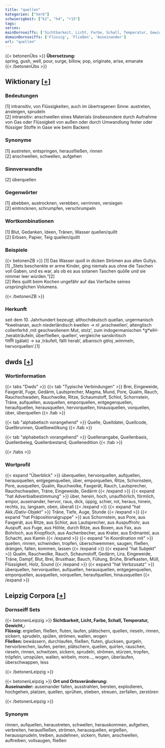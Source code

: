 ```yaml
---
title: "quellen"
kategorien: ["Verb"]
schwierigkeit: ["k2", "h4", "r15"]
tags:
series:
mainDornseiffs: ['Sichtbarkeit, Licht, Farbe, Schall, Temperatur, Gewicht,', 'Ort und Ortsveränderung']
domainDornseiffs: ['Flüssig', 'Fließen', 'Auseinander']
url: "quellen"
---
```


{{< betonenÜbs >}}
**Übersetzung:**  
spring, gush, well, pour, surge, billow, pop, originate, arise, emanate  
{{< /betonenÜbs >}}

## Wiktionary [[+](https://de.wiktionary.org/wiki/quellen)]

### Bedeutungen
[1] intransitiv, von Flüssigkeiten, auch im übertragenen Sinne: austreten, ansteigen, sprudeln  
[2] intransitiv: anschwellen eines Materials (insbesondere durch Aufnahme von Gas oder Flüssigkeit von außen oder durch Umwandlung fester oder flüssiger Stoffe in Gase wie beim Backen)  

### Synonyme
[1] austreten, entspringen, herausfließen, rinnen  
[2] anschwellen, schwellen, aufgehen  

### Sinnverwandte
[2] überquellen  

### Gegenwörter
[1] abebben, austrocknen, verebben, verrinnen, versiegen  
[2] eintrocknen, schrumpfen, verschrumpeln  

### Wortkombinationen
[1] Blut, Gedanken, Ideen, Tränen, Wasser quellen/quillt  
[2] Erbsen, Papier, Teig quellen/quillt  

### Beispiele
{{< betonenZB >}}
[1] Das Wasser quoll in dicken Strömen aus allen Gullys.  
[1] „Stets beschenkte er arme Kinder, ging niemals aus ohne die Taschen voll Gaben, und es war, als ob es aus sotanen Taschen quölle und sie nimmer leer würden.“[2]  
[2] Reis quillt beim Kochen ungefähr auf das Vierfache seines ursprünglichen Volumens.  

{{< /betonenZB >}}
### Herkunft
seit dem 10. Jahrhundert bezeugt; althochdeutsch quellan, urgermanisch *kwelnanan, auch niederländisch kwellen → nl ‚anschwellen‘, altenglisch collenferhð ‚mit geschwollenem Mut, stolz‘, zum indogermanischen *gʷelH- ‚herabträufeln, überfließen, quellen‘, vergleiche sanskritisch गलति (gálati) → sa ‚träufelt, fällt herab‘, albanisch gëloj ‚wimmeln, hervorquellen‘.[1]  



## dwds [[+](https://www.dwds.de/wb/quellen)]

### Wortinformation
{{< tabs "Dwds" >}}
{{< tab "Typische Verbindungen" >}}
Brei, Eingeweide, Faxgerät, Fuge, Gedärm, Lautsprecher, Magma, Mund, Pore, Qualm, Rauch, Rauchschwaden, Rauchwolke, Ritze, Schaumstoff, Schlot, Schornstein, Träne, aufquellen, ausquellen, emporquellen, entgegenquellen, heraufquellen, herausquellen, hervorquellen, hinausquellen, vorquellen, über, überquellen
{{< /tab >}}

{{< tab "alphabetisch vorangehend" >}}
Quelle, Quelldatei, Quellcode, Quellbrunnen, Quellbewölkung
{{< /tab >}}

{{< tab "alphabetisch vorangehend" >}}
Quellenangabe, Quellenbasis, Quellenbeleg, Quellenbestand, Quellenedition
{{< /tab >}}

{{< /tabs >}}

### Wortprofil
{{< expand "Überblick" >}} überquellen, hervorquellen, aufquellen, herausquellen, entgegenquellen, über, emporquellen, Ritze, Schornstein, Pore, ausquellen, Qualm, Rauchwolke, Faxgerät, Rauch, Lautsprecher, Rauchschwaden, Träne, Eingeweide, Gedärm {{< /expand >}}
{{< expand "hat Adverbialbestimmung" >}} über, herein, hoch, unaufhörlich, förmlich, empor, auseinander, hervor, raus, dick, üppig, schier, rot, heraus, hinein, rechts, zu, langsam, oben, überall {{< /expand >}}
{{< expand "hat Akk./Dativ-Objekt" >}} Träne, Tiefe, Auge, Stunde {{< /expand >}}
{{< expand "hat Präpositionalgruppe" >}} aus Schornstein, aus Pore, aus Faxgerät, aus Ritze, aus Schlot, aus Lautsprecher, aus Auspuffrohr, aus Auspuff, aus Fuge, aus Höhle, durch Ritze, aus Boxen, aus Fax, aus Bohrloch, aus Knopfloch, aus Aschenbecher, aus Krater, aus Erdmantel, aus Schacht, aus Kamin {{< /expand >}}
{{< expand "in Koordination mit" >}} quellen, rinnen, schwinden, tropfen, überschwemmen, saugen, fließen, drängen, fallen, kommen, lassen {{< /expand >}}
{{< expand "hat Subjekt" >}} Qualm, Rauchwolke, Rauch, Schaumstoff, Gedärm, Lira, Eingeweide, Träne, Dampf, Blut, Brei, Brusthaar, Bauch, Füllung, Brühe, Briefkasten, Müll, Flüssigkeit, Holz, Sound {{< /expand >}}
{{< expand "hat Verbzusatz" >}} überquellen, hervorquellen, aufquellen, herausquellen, entgegenquellen, emporquellen, ausquellen, vorquellen, heraufquellen, hinausquellen {{< /expand >}}

## Leipzig Corpora [[+](https://corpora.uni-leipzig.de/en/res?word=quellen&corpusId=deu_newscrawl-public_2018)]

### Dornseiff Sets
{{< betonenLeipzig >}}
**Sichtbarkeit, Licht, Farbe, Schall, Temperatur, Gewicht,:**  
**Flüssig:** ergießen, fließen, fluten, laufen, plätschern, quellen, rieseln, rinnen, sickern, sprudeln, spülen, strömen, wallen, wogen  
**Fließen:** bewässern, durchlaufen, fließen, fluten, glucksen, gurgeln, hervorbrechen, laufen, perlen, plätschern, quellen, quirlen, rauschen, rieseln, rinnen, schwitzen, sickern, sprudeln, strömen, stürzen, tropfen, tröpfeln, umspülen, wallen, wirbeln, more..., wogen, überlaufen, überschwappen, less  

{{< /betonenLeipzig >}}


{{< betonenLeipzig >}}
**Ort und Ortsveränderung:**  
**Auseinander:** auseinander fallen, ausstrahlen, bersten, explodieren, hochgehen, platzen, quellen, sprühen, stieben, streuen, zerfallen, zerstören  

{{< /betonenLeipzig >}}

### Synonym
rinnen, aufquellen, heraustreten, schwellen, herauskommen, aufgehen, verbreiten, herausfließen, strömen, herausquellen, ergießen, heraussprudeln, treiben, ausdehnen, sickern, fluten, anschwellen, auftreiben, vollsaugen, fließen

